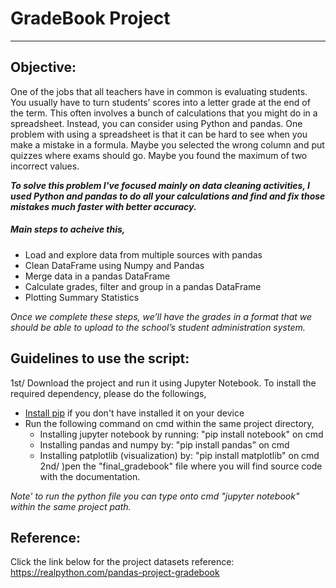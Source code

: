 # GradeBook Project
__________________________________

## Objective:

One of the jobs that all teachers have in common is evaluating students. You usually have to turn students’ scores into a letter grade at the end of the term. This often involves a bunch of calculations that you might do in a spreadsheet. Instead, you can consider using Python and pandas.
One problem with using a spreadsheet is that it can be hard to see when you make a mistake in a formula. Maybe you selected the wrong column and put quizzes where exams should go. Maybe you found the maximum of two incorrect values.

***To solve this problem I've focused mainly on data cleaning activities, I used Python and pandas to do all your calculations and find and fix those mistakes much faster with better accuracy.***

##### Main steps to acheive this,

- Load and explore data from multiple sources with pandas
- Clean DataFrame using Numpy and Pandas
- Merge data in a pandas DataFrame
- Calculate grades, filter and group in a pandas DataFrame
- Plotting Summary Statistics

*Once we complete these steps, we’ll have the grades in a format that we should be able to upload to the school’s student administration system.*


## Guidelines to use the script:
1st/ Download the project and run it using Jupyter Notebook. To install the required dependency, please do the followings,
- [Install pip](https://pip.pypa.io/en/stable/installation) if you don't have installed it on your device
- Run the following command on cmd within the same project directory,
  -  Installing jupyter notebook by running: "pip install notebook" on cmd
  -  Installing pandas and numpy by: "pip install pandas" on cmd
  -  Installing patplotlib (visualization) by: "pip install matplotlib" on cmd
2nd/ )pen the "final_gradebook" file where you will find source code with the documentation.

*Note' to run the python file you can type onto cmd "jupyter notebook" within the same project path.*



## Reference:

Click the link below for the project datasets reference: https://realpython.com/pandas-project-gradebook
